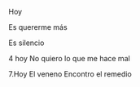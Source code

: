 Hoy

Es quererme más


Es silencio



4 hoy
No quiero lo que me hace mal








7.Hoy
El veneno
Encontro el remedio